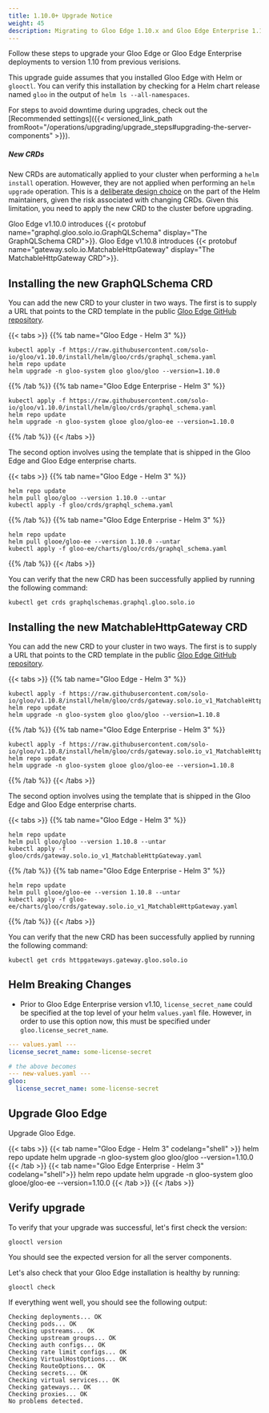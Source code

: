 ```yaml
---
title: 1.10.0+ Upgrade Notice
weight: 45
description: Migrating to Gloo Edge 1.10.x and Gloo Edge Enterprise 1.10.x
---
```


Follow these steps to upgrade your Gloo Edge or Gloo Edge Enterprise deployments to version 1.10 from previous verisions. 

This upgrade guide assumes that you installed Gloo Edge with Helm or `glooctl`. You can verify this installation by checking for a Helm chart release named `gloo` in the output of `helm ls --all-namespaces`.

For steps to avoid downtime during upgrades, check out the [Recommended settings]({{< versioned_link_path fromRoot="/operations/upgrading/upgrade_steps#upgrading-the-server-components" >}}).

##### New CRDs

New CRDs are automatically applied to your cluster when performing a `helm install` operation.
However, they are not applied when performing an `helm upgrade` operation. This is a [deliberate design choice](https://helm.sh/docs/topics/charts/#limitations-on-crds) on the part of the
Helm maintainers, given the risk associated with changing CRDs. Given this limitation, you need to apply the new CRD to the cluster before upgrading.

Gloo Edge v1.10.0 introduces {{< protobuf name="graphql.gloo.solo.io.GraphQLSchema" display="The GraphQLSchema CRD">}}.
Gloo Edge v1.10.8 introduces {{< protobuf name="gateway.solo.io.MatchableHttpGateway" display="The MatchableHttpGateway CRD">}}.

## Installing the new GraphQLSchema CRD
You can add the new CRD to your cluster in two ways. The first is to supply a URL that points to the CRD template in the public
[Gloo Edge GitHub repository](https://github.com/solo-io/gloo).

{{< tabs >}}
{{% tab name="Gloo Edge - Helm 3" %}}
```shell script
kubectl apply -f https://raw.githubusercontent.com/solo-io/gloo/v1.10.0/install/helm/gloo/crds/graphql_schema.yaml
helm repo update
helm upgrade -n gloo-system gloo gloo/gloo --version=1.10.0
```
{{% /tab %}}
{{% tab name="Gloo Edge Enterprise - Helm 3" %}}
```shell script
kubectl apply -f https://raw.githubusercontent.com/solo-io/gloo/v1.10.0/install/helm/gloo/crds/graphql_schema.yaml
helm repo update
helm upgrade -n gloo-system glooe gloo/gloo-ee --version=1.10.0
```
{{% /tab %}}
{{< /tabs >}}

The second option involves using the template that is shipped in the Gloo Edge and Gloo Edge enterprise charts.

{{< tabs >}}
{{% tab name="Gloo Edge - Helm 3" %}}
```shell script
helm repo update
helm pull gloo/gloo --version 1.10.0 --untar
kubectl apply -f gloo/crds/graphql_schema.yaml
```
{{% /tab %}}
{{% tab name="Gloo Edge Enterprise - Helm 3" %}}
```shell script
helm repo update
helm pull glooe/gloo-ee --version 1.10.0 --untar
kubectl apply -f gloo-ee/charts/gloo/crds/graphql_schema.yaml
```
{{% /tab %}}
{{< /tabs >}}

You can verify that the new CRD has been successfully applied by running the following command:

```shell script
kubectl get crds graphqlschemas.graphql.gloo.solo.io
```

## Installing the new MatchableHttpGateway CRD
You can add the new CRD to your cluster in two ways. The first is to supply a URL that points to the CRD template in the public
[Gloo Edge GitHub repository](https://github.com/solo-io/gloo).

{{< tabs >}}
{{% tab name="Gloo Edge - Helm 3" %}}
```shell script
kubectl apply -f https://raw.githubusercontent.com/solo-io/gloo/v1.10.8/install/helm/gloo/crds/gateway.solo.io_v1_MatchableHttpGateway.yaml
helm repo update
helm upgrade -n gloo-system gloo gloo/gloo --version=1.10.8
```
{{% /tab %}}
{{% tab name="Gloo Edge Enterprise - Helm 3" %}}
```shell script
kubectl apply -f https://raw.githubusercontent.com/solo-io/gloo/v1.10.8/install/helm/gloo/crds/gateway.solo.io_v1_MatchableHttpGateway.yaml
helm repo update
helm upgrade -n gloo-system glooe gloo/gloo-ee --version=1.10.8
```
{{% /tab %}}
{{< /tabs >}}

The second option involves using the template that is shipped in the Gloo Edge and Gloo Edge enterprise charts.

{{< tabs >}}
{{% tab name="Gloo Edge - Helm 3" %}}
```shell script
helm repo update
helm pull gloo/gloo --version 1.10.8 --untar
kubectl apply -f gloo/crds/gateway.solo.io_v1_MatchableHttpGateway.yaml
```
{{% /tab %}}
{{% tab name="Gloo Edge Enterprise - Helm 3" %}}
```shell script
helm repo update
helm pull glooe/gloo-ee --version 1.10.8 --untar
kubectl apply -f gloo-ee/charts/gloo/crds/gateway.solo.io_v1_MatchableHttpGateway.yaml
```
{{% /tab %}}
{{< /tabs >}}

You can verify that the new CRD has been successfully applied by running the following command:

```shell script
kubectl get crds httpgateways.gateway.gloo.solo.io
```

## Helm Breaking Changes
- Prior to Gloo Edge Enterprise version v1.10, `license_secret_name` could be specified at the top level of your helm
`values.yaml` file. However, in order to use this option now, this must be specified under `gloo.license_secret_name`.
```yaml
--- values.yaml ---
license_secret_name: some-license-secret

# the above becomes
--- new-values.yaml ---
gloo:
  license_secret_name: some-license-secret
```

## Upgrade Gloo Edge

Upgrade Gloo Edge.

{{< tabs >}}
{{< tab name="Gloo Edge - Helm 3" codelang="shell" >}}
helm repo update
helm upgrade -n gloo-system gloo gloo/gloo --version=1.10.0
{{< /tab >}}
{{< tab name="Gloo Edge Enterprise - Helm 3" codelang="shell">}}
helm repo update
helm upgrade -n gloo-system gloo glooe/gloo-ee --version=1.10.0
{{< /tab >}}
{{< /tabs >}}


## Verify upgrade
To verify that your upgrade was successful, let's first check the version:

```shell script
glooctl version
```

You should see the expected version for all the server components.

Let's also check that your Gloo Edge installation is healthy by running:

```shell script
glooctl check
```

If everything went well, you should see the following output:

```shell script
Checking deployments... OK
Checking pods... OK
Checking upstreams... OK
Checking upstream groups... OK
Checking auth configs... OK
Checking rate limit configs... OK
Checking VirtualHostOptions... OK
Checking RouteOptions... OK
Checking secrets... OK
Checking virtual services... OK
Checking gateways... OK
Checking proxies... OK
No problems detected.
```

